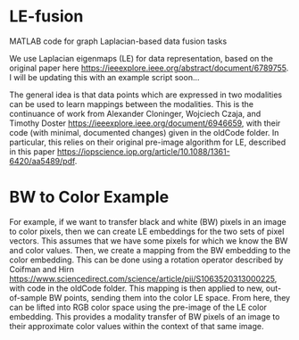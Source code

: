 # LE-fusion
MATLAB code for graph Laplacian-based data fusion tasks

We use Laplacian eigenmaps (LE) for data representation, based on the original paper here https://ieeexplore.ieee.org/abstract/document/6789755.
I will be updating this with an example script soon...

The general idea is that data points which are expressed in two modalities can be used to learn mappings between the modalities. This is the continuance of work from Alexander Cloninger, Wojciech Czaja, and Timothy Doster <https://ieeexplore.ieee.org/document/6946659>, with their code (with minimal, documented changes) given in the oldCode folder. In particular, this relies on their original pre-image algorithm for LE, described in this paper <https://iopscience.iop.org/article/10.1088/1361-6420/aa5489/pdf>.

# BW to Color Example
For example, if we want to transfer black and white (BW) pixels in an image to color pixels, then we can create LE embeddings for the two sets of pixel vectors. This assumes that we have some pixels for which we know the BW and color values. Then, we create a mapping from the BW embedding to the color embedding. This can be done using a rotation operator described by Coifman and Hirn <https://www.sciencedirect.com/science/article/pii/S1063520313000225>, with code in the oldCode folder. This mapping is then applied to new, out-of-sample BW points, sending them into the color LE space. From here, they can be lifted into RGB color space using the pre-image of the LE color embedding. This provides a modality transfer of BW pixels of an image to their approximate color values within the context of that same image.  
